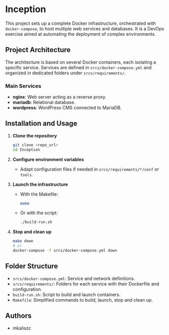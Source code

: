 # Inception

This project sets up a complete Docker infrastructure, orchestrated with `docker-compose`, to host multiple web services and databases. It is a DevOps exercise aimed at automating the deployment of complex environments.

## Project Architecture

The architecture is based on several Docker containers, each isolating a specific service. Services are defined in `srcs/docker-compose.yml` and organized in dedicated folders under `srcs/requirements/`.

### Main Services

- **nginx**: Web server acting as a reverse proxy.
- **mariadb**: Relational database.
- **wordpress**: WordPress CMS connected to MariaDB.

## Installation and Usage

1. **Clone the repository**
   ```zsh
   git clone <repo_url>
   cd Inception
   ```

2. **Configure environment variables**
   - Adapt configuration files if needed in `srcs/requirements/*/conf` or `tools`.

3. **Launch the infrastructure**
   - With the Makefile:
     ```zsh
     make
     ```
   - Or with the script:
     ```zsh
     ./build-run.sh
     ```

4. **Stop and clean up**
   ```zsh
   make down
   # or
   docker-compose -f srcs/docker-compose.yml down
   ```

## Folder Structure

- `srcs/docker-compose.yml`: Service and network definitions.
- `srcs/requirements/`: Folders for each service with their Dockerfile and configuration.
- `build-run.sh`: Script to build and launch containers.
- `Makefile`: Simplified commands to build, launch, stop and clean up.

## Authors

- mkaliszc
